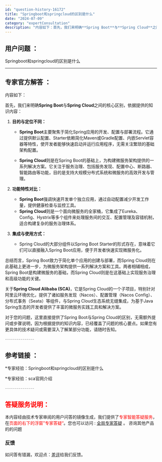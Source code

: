 ```yaml
---
id: "question-history-16172"
title: "Springboot和springcloud的区别是什么"
date: "2024-07-09"
category: "expertConsultation"
description: "内容如下：首先，我们来明确**Spring Boot**与**Spring Cloud**之间的核心区别，依据提供的知识内容：1. **目的与定位不同：**   - **Spring Boot**主要聚焦于简化Spring应用的开发、配置与部署流程。它通过提供默认配置、Starter依赖简化Mave"
---
```


## 用户问题 ： 
 Springboot和springcloud的区别是什么  

---------------
## 专家官方解答 ：

内容如下：

首先，我们来明确**Spring Boot**与**Spring Cloud**之间的核心区别，依据提供的知识内容：

1. **目的与定位不同：**
   - **Spring Boot**主要聚焦于简化Spring应用的开发、配置与部署流程。它通过提供默认配置、Starter依赖简化Maven或Gradle配置、内嵌Servlet容器等特性，使开发者能够快速启动并运行应用程序，无需关注繁琐的基础架构配置。
   
   - **Spring Cloud**则是在Spring Boot的基础上，为构建微服务架构提供的一系列解决方案。它关注于服务治理、包括服务发现、配置中心、断路器、智能路由等功能，目的是支持大规模分布式系统和微服务的高效开发与管理。

2. **功能特性对比：**
   - **Spring Boot**强调快速开发单个独立应用，通过自动配置减少开发工作量，提供健康检查与监控工具。
   - **Spring Cloud**则是一个面向微服务的全家桶，它集成了Eureka、Config、Hystrix等多个组件来处理服务间的交互、配置管理及容错机制，适合构建复杂的服务治理体系。

3. **集成与使用方式：**
   - Spring Cloud的大部分组件以Spring Boot Starter的形式存在，意味着它们可以直接融入Spring Boot应用，便于开发者快速实现微服务化。

总结而言，Spring Boot致力于简化单个应用的创建与部署，而Spring Cloud则在此基础上更进一步，为微服务架构提供一系列解决方案和工具。两者相辅相成，Spring Boot是构建微服务的基础，而Spring Cloud则是在这基础上实现服务治理和高级功能的关键。

关于**Spring Cloud Alibaba (SCA)**，它是Spring Cloud的一个子项目，特别针对阿里云环境优化，提供了诸如服务发现（Nacos）、配置管理（Nacos Config）、分布式事务（Seata）等组件，与Spring Cloud生态系统无缝集成，为基于Java Spring生态的开发者提供了丰富的微服务实践工具和解决方案。

对于您的问题，这里直接提供了Spring Boot与Spring Cloud的区别，无需额外提问或步骤说明，因为根据提供的知识内容，已经覆盖了问题的核心要点。如果您有更具体的技术疑问或需要深入了解某部分功能，请随时告知。


<font color="#949494">---------------</font> 


## 参考链接 ：

*专家经验：Springboot和springcloud的区别是什么 
 
 *专家经验：sca官网介绍 


 <font color="#949494">---------------</font> 
 


## <font color="#FF0000">答疑服务说明：</font> 

本内容经由技术专家审阅的用户问答的镜像生成，我们提供了<font color="#FF0000">专家智能答疑服务</font>，在<font color="#FF0000">页面的右下的浮窗”专家答疑“</font>。您也可以访问 : [全局专家答疑](https://answer.opensource.alibaba.com/docs/intro) 。 咨询其他产品的的问题

### 反馈
如问答有错漏，欢迎点：[差评](https://ai.nacos.io/user/feedbackByEnhancerGradePOJOID?enhancerGradePOJOId=16173)给我们反馈。
